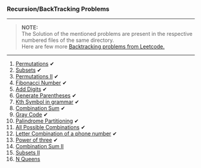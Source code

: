 ### Recursion/BackTracking Problems

---

> **NOTE:**      
> The Solution of the mentioned problems are present in the respective numbered files of the same directory.  
> Here are few more [Backtracking  problems from Leetcode.](https://leetcode.com/tag/backtracking/)

---

1. [Permutations](https://leetcode.com/problems/permutations/) ✔
2. [Subsets](https://leetcode.com/problems/subsets/) ✔
3. [Permutations II](https://leetcode.com/problems/permutations-ii/) ✔
4. [Fibonacci Number](https://leetcode.com/problems/fibonacci-number) ✔
5. [Add Digits](https://leetcode.com/problems/add-digits) ✔
6. [Generate Parentheses](https://leetcode.com/problems/generate-parentheses/) ✔
7. [Kth Symbol in grammar](https://leetcode.com/problems/k-th-symbol-in-grammar) ✔
8. [Combination Sum](https://leetcode.com/problems/combination-sum/) ✔
9. [Gray Code](https://leetcode.com/problems/gray-code/) ✔
10. [Palindrome Partitioning](https://leetcode.com/problems/palindrome-partitioning/) ✔
11. [All Possible Combinations](https://leetcode.com/problems/combinations/) ✔
12. [Letter Combination of a phone number](https://leetcode.com/problems/letter-combinations-of-a-phone-number/) ✔
13. [Power of three](https://leetcode.com/problems/power-of-three) ✔
14. [Combination Sum II](https://leetcode.com/problems/combination-sum-ii/)
15. [Subsets II](https://leetcode.com/problems/subsets-ii/)
16. [N Queens](https://leetcode.com/problems/n-queens/)